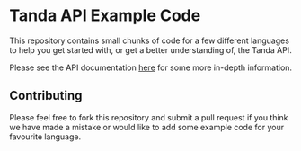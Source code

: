# Tanda API Example Code

This repository contains small chunks of code for a few different languages to help you get started with, or get a better understanding of, the Tanda API.

Please see the API documentation [here](https://my.tanda.co/api/v2/documentation) for some more in-depth information.

## Contributing

Please feel free to fork this repository and submit a pull request if you think we have made a mistake or would like to add some example code for your favourite language.
